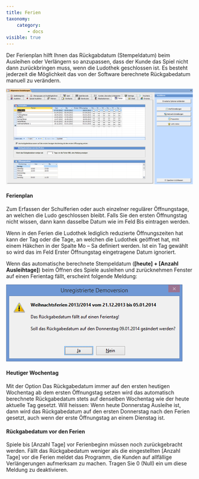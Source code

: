 ```yaml
---
title: Ferien
taxonomy:
    category:
        - docs
visible: true
---
```


Der Ferienplan hilft Ihnen das Rückgabdatum (Stempeldatum) beim Ausleihen oder Verlängern so anzupassen, dass der Kunde das Spiel nicht dann zurückbringen muss, wenn die Ludothek geschlossen ist. Es besteht jederzeit die Möglichkeit das von der Software berechnete Rückgabedatum manuell zu verändern.

![ferien](../../../images/ferien.png)

#### Ferienplan

Zum Erfassen der Schulferien oder auch einzelner regulärer Öffnungstage, an welchen die Ludo geschlossen bleibt. Falls Sie den ersten Öffnungstag nicht wissen, dann kann dasselbe Datum wie im Feld Bis eintragen werden.

Wenn in den Ferien die Ludothek lediglich reduzierte Öffnungszeiten hat kann der Tag oder die Tage, an welchen die Ludothek geöffnet hat, mit einem Häkchen in der Spalte Mo – Sa definiert werden. Ist ein Tag gewählt so wird das im Feld Erster Öffnungstag eingetragene Datum ignoriert.

Wenn das automatische berechnete Stempeldatum (**[heute] + [Anzahl Ausleihtage]**) beim Öffnen des Spiele ausleihen und zurücknehmen Fenster auf einen Ferientag fällt, erscheint folgende Meldung:

![ferienplan](../../../images/ferienplan.png)

#### Heutiger Wochentag

Mit der Option Das Rückgabedatum immer auf den ersten heutigen Wochentag ab dem ersten Öffnungstag setzen wird das automatisch berechnete Rückgabedatum stets auf denselben Wochentag wie der heute aktuelle Tag gesetzt. Will heissen: Wenn heute Donnerstag Ausleihe ist, dann wird das Rückgabedatum auf den ersten Donnerstag nach den Ferien gesetzt, auch wenn der erste Öffnungstag an einem Dienstag ist.

#### Rückgabedatum vor den Ferien

Spiele bis [Anzahl Tage] vor Ferienbeginn müssen noch zurückgebracht werden. Fällt das Rückgabedatum weniger als die eingestellten [Anzahl Tage] vor die Ferien meldet das Programm, die Kunden auf allfällige Verlängerungen aufmerksam zu machen. Tragen Sie 0 (Null) ein um diese Meldung zu deaktivieren.
